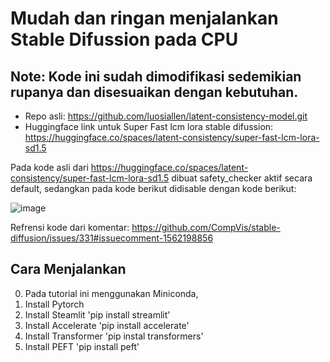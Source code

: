 # Mudah dan ringan menjalankan Stable Difussion pada CPU

## Note: Kode ini sudah dimodifikasi sedemikian rupanya dan disesuaikan dengan kebutuhan.

- Repo asli: https://github.com/luosiallen/latent-consistency-model.git 
- Huggingface link untuk Super Fast lcm lora stable difussion: https://huggingface.co/spaces/latent-consistency/super-fast-lcm-lora-sd1.5

Pada kode asli dari https://huggingface.co/spaces/latent-consistency/super-fast-lcm-lora-sd1.5 dibuat safety_checker aktif secara default, sedangkan pada kode berikut didisable dengan kode berikut:

![image](https://github.com/Wayan123/easy-lcm-lora-stable-difussion-lightweight/assets/17795544/14f959cf-f5b0-468d-8ec8-b4cd4c67fd1f)

Refrensi kode dari komentar: https://github.com/CompVis/stable-diffusion/issues/331#issuecomment-1562198856

## Cara Menjalankan

0. Pada tutorial ini menggunakan Miniconda, 
1. Install Pytorch
2. Install Steamlit 'pip install streamlit'
3. Install Accelerate 'pip install accelerate'
4. Install Transformer 'pip instal transformers'
5. Install PEFT 'pip install peft'
